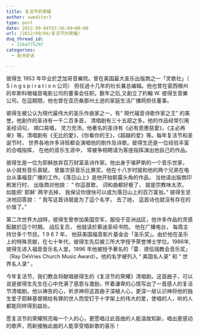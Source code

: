 ```yaml
---
title: 复活节的荣耀
author: sweditor3
type: post
date: 2012-09-04T03:56:04+00:00
url: /2012/09/04/复活节的荣耀/
dsq_thread_id:
  - 2164775297
categories:
  - 圣诗史话

---
```

彼得生 1953 年毕业於芝加哥音樂院。曾在美国最大圣乐出版商之一「灵歌社」（ S i n g s p i r a t i o n 公司） 担任過十几年的社长兼总编辑。他也曾在密西根州的牟斯科根福音电影公司的董事会任职。数年之后,又創立了約翰 W. 彼得生音樂公司。在這期間，他也曾在亚历桑那州土逊的家庭生活广播网担任董事。

彼得生被公认为現代最伟大的圣乐作曲家之一，有“ 現代福音诗歌作家之王” 的美誉。他創作的圣诗有一千二百多首， 清唱剧有三十五部之多。他的作品经常引用圣经词句， 順口易唱， 灵力充沛。他著名的圣诗有《必有恩惠慈愛》，《主必再來》等。清唱剧有《无比的愛》，《你看你的王》，《超越的爱》等。每年复活节和圣诞节时， 世界各地许多诗班都会演唱他的剧作及诗歌。彼得生还是一位经验丰富的合唱指挥， 在他的音乐生涯中， 常被争相聘请为客座指挥演出他自己的作品。

彼得生是一位为耶稣放弃百万财富圣诗作家。他出身于堪萨斯的一个音乐世家， 从小就有音乐禀赋， 曾屡次获音乐比赛奖。他在十八岁时就和他的两个兄弟在电台从事福音广播的工作。《落日山上》是他开始崭露头角的作品， 当他请出版商印刷发行时， 出版商对他說： “ 你這首歌， 词和曲都好极了， 就是宗教味太浓， 如能把‘ 耶稣’ 两字去掉， 我保证你很快可以成为落日山上的百万富翁。” 彼得生坚决地回答說： “ 我写这首诗就是为了這个名字， 去了祂， 這首诗也就沒有存在的价值了。”

第二次世界大战時，彼得生曾参加美国空军，服役于亚洲战区，他许多作品的灵感酝酿於這个时期。 战后复员， 他就读於慕迪圣经书院。 他在广播电台， 每周主持廿多个节目。1 9 6 7 年， 他获美国福音影片基金会「圣乐奖」。由於他在圣乐上的特殊贡献，在七十年代，彼得生先后被三所大学授予荣誉博士学位。1986年, 彼得生进入福音音乐名人堂。1996 年他被授予著名的「雷．德伍瑞教会音乐奖」（Ray DeVries Church Music Award）。他的名字被列入 “ 美国名人录” 和 “ 世界名人录” 。

今年复活节，我们教会将献唱彼得生的《复活节的荣耀》清唱剧。这首曲子，可以说是彼得生先生在心中充满了感恩与激励，怀着谦卑的心情写出了一首感人的复活节清唱剧。他以祷告的心，祈求神将这首曲子深植人心，更深一层认识神将他的独生爱子耶稣基督赐给有罪的世人而受钉于十字架上的伟大的爱，使唱的人，听的人都能同样得到益处。

愿复活节的荣耀照亮每一个人的心，更愿唱过此首曲的人能温故知新，唱出更感动的歌声，而新接触此曲的人能享受唱新歌的喜乐！